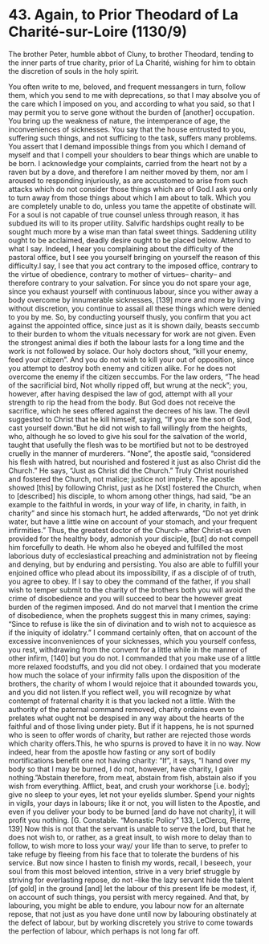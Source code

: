 # 43. Again, to Prior Theodard of La Charité-sur-Loire \(1130/9\)

The brother Peter, humble abbot of Cluny, to brother Theodard, tending to the inner parts of true charity, prior of La Charité, wishing for him to obtain the discretion of souls in the holy spirit.

You often write to me, beloved, and frequent messangers in turn, follow them, which you send to me with deprecations, so that I may absolve you of the care which I imposed on you, and according to what you said, so that I may permit you to serve gone without the burden of \[another\] occupation. You bring up the weakness of nature, the intemperance of age, the inconveniences of sicknesses. You say that the house entrusted to you, suffering such things, and not sufficing to the task, suffers many problems. You assert that I demand impossible things from you which I demand of myself and that I compell your shoulders to bear things which are unable to be born. I acknowledge your complaints, carried from the heart not by a raven but by a dove, and therefore I am neither moved by them, nor am I aroused to responding injuriously, as are accustomed to arise from such attacks which do not consider those things which are of God.I ask you only to turn away from those things about which I am about to talk. Which you are completely unable to do, unless you tame the appetite of obstinate will. For a soul is not capable of true counsel unless through reason, it has subdued its will to its proper utility. Salvific hardships ought really to be sought much more by a wise man than fatal sweet things. Saddening utility ought to be acclaimed, deadly desire ought to be placed below. Attend to what I say. Indeed, I hear you complaining about the difficulty of the pastoral office, but I see you yourself bringing on yourself the reason of this difficulty.I say, I see that you act contrary to the imposed office, contrary to the virtue of obedience, contrary to mother of virtues– charity– and therefore contrary to your salvation. For since you do not spare your age, since you exhaust yourself with continuous labour, since you wither away a body overcome by innumerable sicknesses, \[139\] more and more by living without discretion, you continue to assail all these things which were denied to you by me. So, by conducting yourself thusly, you confirm that you act against the appointed office, since just as it is shown daily, beasts seccumb to their burden to whom the vituals necessary for work are not given. Even the strongest animal dies if both the labour lasts for a long time and the work is not followed by solace. Our holy doctors shout, “kill your enemy, feed your citizen”. And you do not wish to kill your out of opposition,  since you attempt to destroy both enemy and citizen alike. For he does not overcome the enemy if the citizen seccumbs.  For the law orders, “The head of the sacrificial bird, Not wholly ripped off, but wrung at the neck”; you, however, after having despised the law of god, attempt with all your strength to rip the head from the body. But God does not receive the sacrifice, which he sees offered against the decrees of his law. The devil suggested to Christ that he kill himself, saying, “If you are the son of God, cast yourself  down.”But he did not wish to fall willingly from the heights, who, although he so loved to give his soul for the salvation of the world, taught that usefully the flesh was to be mortified but not to be destroyed cruelly in the manner  of murderers. “None”, the apostle said, “considered his flesh with hatred, but nourished and fostered it just as also Christ did the Church.” He says, “Just as Christ did the Church.” Truly Christ nourished and fostered the Church, not malice; justice not impiety. The apostle showed \[this\] by following Christ, just as he \[Xst\] fostered the Church, when to \[described\] his disciple, to whom among other things, had said, “be an example to the faithful in words, in your way of life, in charity, in faith, in charity” and since his stomach hurt, he added afterwards, “Do not yet drink water, but have a little wine on account of your stomach, and your frequent infirmities.” Thus, the greatest doctor of the Church– after Christ–as even provided for the healthy body, admonish your disciple, \[but\] do not compell him forcefully to death. He whom also he obeyed  and fulfilled the most laborious duty of ecclesiastical preaching and administration not by fleeing and denying, but by enduring and persisting. You also are able to fulfill your enjoined  office who plead about its impossibility, if as a disciple of of truth, you agree to obey. If I say to obey the command of the father, if you shall wish to temper submit to the charity of the brothers both you will avoid the crime of disobedience and you will succeed to bear the however great burden of the regimen imposed. And do not marvel that I mention the crime of disobedience, when the prophets suggest this in many crimes, saying: “Since to refuse is like the sin of divination and to wish not to acquiesce as if the iniquity of idolatry.” I command certainly often, that on account of the excessive inconveniences of your sicknesses, which you yourself confess, you rest, withdrawing from the convent for a little while in the manner of other infirm, \[140\] but you do not. I commanded that you make use of a little more relaxed foodstuffs, and you did not obey. I ordained that you moderate how much the solace of your infirmity falls upon the disposition of the brothers, the charity of whom I would rejoice that it abounded towards you, and you did not listen.If you reflect well, you will recognize by what contempt of fraternal charity it is that you lacked not a little.  With the authority of the paternal command removed, charity ordains even to prelates what ought not be despised in any way about the hearts of the faithful and of those living under piety. But if it happens, he is not spurned who is seen to offer words of charity, but rather are rejected those words which charity offers.This, he who spurns is proved to have it in no way. Now indeed, hear from the apostle how fasting or any sort of bodily mortifications benefit one not having charity: “If”, it says, “I hand over my body so that I may be burned, I do not, however, have charity, I gain nothing.”Abstain therefore, from meat, abstain from fish, abstain also if you wish from everything. Afflict, beat, and crush your workhorse \[i.e. body\]; give no sleep to your eyes, let not your eyelids slumber. Spend your nights in vigils, your days in labours; like it or not, you will listen to the Apostle, and even if you deliver your body to be burned \[and do have not charity\], it will profit you nothing.  \[G. Constable. “Monastic Policy” 133, LeClercq, Pierre, 139\] Now this is not that the servant  is unable to serve the lord, but that he does not wish to, or rather, as a great insult, to wish more to delay than to follow, to wish more to loss your way/ your life than to serve, to prefer to take refuge by fleeing from his face that to tolerate the burdens of his service.  But now since I hasten to finish my words,  recall, I beseech, your soul from this most beloved intention, strive in a very brief struggle by striving for everlasting repose, do not –like the lazy servant hide the talent \[of gold\] in the ground \[and\] let the labour of this present life be modest, if, on account of such things, you persist with mercy regained.  And that, by labouring, you might be able to endure,  you labour now for an alternate repose, that not just as you have done until now by labouring obstinately at the defect of labour, but by working discretely you strive to come towards the perfection of labour, which perhaps is not long far off. 

